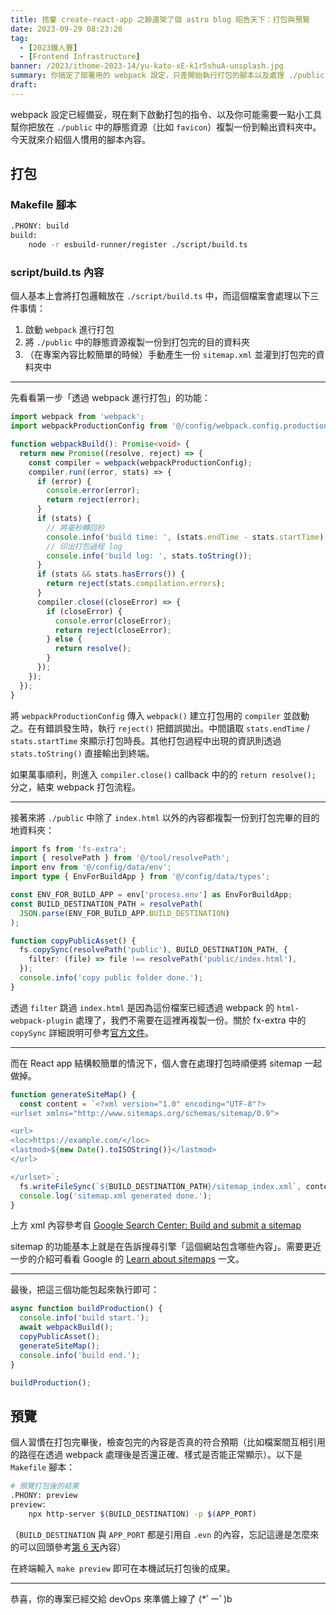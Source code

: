 ```yaml
---
title: 捨棄 create-react-app 之餘還架了個 astro blog 昭告天下：打包與預覽
date: 2023-09-29 08:23:20
tag:
  - [2023鐵人賽]
  - [Frontend Infrastructure]
banner: /2023/ithome-2023-14/yu-kato-xE-k1r5shuA-unsplash.jpg
summary: 你搞定了部署用的 webpack 設定，只差開始執行打包的腳本以及處理 ./public 中靜態資源的功能了
draft:
---
```


webpack 設定已經備妥，現在剩下啟動打包的指令、以及你可能需要一點小工具幫你把放在 `./public` 中的靜態資源（比如 `favicon`）複製一份到輸出資料夾中。今天就來介紹個人慣用的腳本內容。

## 打包

### Makefile 腳本

```bash
.PHONY: build
build:
	node -r esbuild-runner/register ./script/build.ts
```

### script/build.ts 內容

個人基本上會將打包邏輯放在 `./script/build.ts` 中，而這個檔案會處理以下三件事情：

1. 啟動 `webpack` 進行打包
2. 將 `./public` 中的靜態資源複製一份到打包完的目的資料夾
3. （在專案內容比較簡單的時候）手動產生一份 `sitemap.xml` 並灌到打包完的資料夾中

---

先看看第一步「透過 webpack 進行打包」的功能：

```ts
import webpack from 'webpack';
import webpackProductionConfig from '@/config/webpack.config.production';

function webpackBuild(): Promise<void> {
  return new Promise((resolve, reject) => {
    const compiler = webpack(webpackProductionConfig);
    compiler.run((error, stats) => {
      if (error) {
        console.error(error);
        return reject(error);
      }
      if (stats) {
        // 將毫秒轉回秒
        console.info('build time: ', (stats.endTime - stats.startTime) / 1000);
        // 印出打包過程 log
        console.info('build log: ', stats.toString());
      }
      if (stats && stats.hasErrors()) {
        return reject(stats.compilation.errors);
      }
      compiler.close((closeError) => {
        if (closeError) {
          console.error(closeError);
          return reject(closeError);
        } else {
          return resolve();
        }
      });
    });
  });
}
```

將 `webpackProductionConfig` 傳入 `webpack()` 建立打包用的 `compiler` 並啟動之。在有錯誤發生時，執行 `reject()` 把錯誤拋出。中間讀取 `stats.endTime` / `stats.startTime` 來顯示打包時長。其他打包過程中出現的資訊則透過 `stats.toString()` 直接輸出到終端。

如果萬事順利，則進入 `compiler.close()` callback 中的的 `return resolve();` 分之，結束 webpack 打包流程。

---

接著來將 `./public` 中除了 `index.html` 以外的內容都複製一份到打包完畢的目的地資料夾：

```ts
import fs from 'fs-extra';
import { resolvePath } from '@/tool/resolvePath';
import env from '@/config/data/env';
import type { EnvForBuildApp } from '@/config/data/types';

const ENV_FOR_BUILD_APP = env['process.env'] as EnvForBuildApp;
const BUILD_DESTINATION_PATH = resolvePath(
  JSON.parse(ENV_FOR_BUILD_APP.BUILD_DESTINATION)
);

function copyPublicAsset() {
  fs.copySync(resolvePath('public'), BUILD_DESTINATION_PATH, {
    filter: (file) => file !== resolvePath('public/index.html'),
  });
  console.info('copy public folder done.');
}
```

透過 `filter` 跳過 `index.html` 是因為這份檔案已經透過 webpack 的 `html-webpack-plugin` 處理了，我們不需要在這裡再複製一份。關於 fx-extra 中的 `copySync` 詳細說明可參考[官方文件](https://github.com/jprichardson/node-fs-extra/blob/master/docs/copy-sync.md)。

---

而在 React app 結構較簡單的情況下，個人會在處理打包時順便將 sitemap 一起做掉。

```ts
function generateSiteMap() {
  const content = `<?xml version="1.0" encoding="UTF-8"?>
<urlset xmlns="http://www.sitemaps.org/schemas/sitemap/0.9">

<url>
<loc>https://example.com/</loc>
<lastmod>${new Date().toISOString()}</lastmod>
</url>

</urlset>`;
  fs.writeFileSync(`${BUILD_DESTINATION_PATH}/sitemap_index.xml`, content);
  console.log('sitemap.xml generated done.');
}
```

上方 xml 內容參考自 [Google Search Center: Build and submit a sitemap](https://developers.google.com/search/docs/crawling-indexing/sitemaps/build-sitemap#xml)

sitemap 的功能基本上就是在告訴搜尋引擎「這個網站包含哪些內容」。需要更近一步的介紹可看看 Google 的 [Learn about sitemaps](https://developers.google.com/search/docs/crawling-indexing/sitemaps/overview) 一文。

---

最後，把這三個功能包起來執行即可：

```ts
async function buildProduction() {
  console.info('build start.');
  await webpackBuild();
  copyPublicAsset();
  generateSiteMap();
  console.info('build end.');
}

buildProduction();
```

## 預覽

個人習慣在打包完畢後，檢查包完的內容是否真的符合預期（比如檔案間互相引用的路徑在透過 webpack 處理後是否還正確、樣式是否能正常顯示）。以下是 `Makefile` 腳本：

```bash
# 預覽打包後的結果
.PHONY: preview
preview:
	npx http-server $(BUILD_DESTINATION) -p $(APP_PORT)
```

（`BUILD_DESTINATION` 與 `APP_PORT` 都是引用自 `.evn` 的內容，忘記這邊是怎麼來的可以回頭參考[第 6 天](/2023/ithome-2023-6#透過-Makefile-設定腳本)內容）

在終端輸入 `make preview` 即可在本機試玩打包後的成果。

---

恭喜，你的專案已經交給 devOps 來準備上線了 (\*ﾟーﾟ)b
